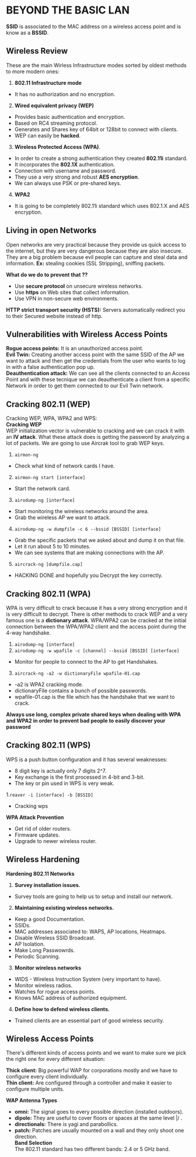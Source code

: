 # BEYOND THE BASIC LAN 
**SSID** is associated to the MAC address on a wireless access point and is know as a **BSSID**.
## Wireless Review
These are the main Wirless Infrastructure modes sorted by oldest methods to more modern ones:  
1. **802.11 Infrastructure mode**
  * It has no authorization and no encryption.
2. **Wired equivalent privacy (WEP)**
  * Provides basic authentication and encryption.
  * Based on RC4 streaming protocol.
  * Generates and Shares key of 64bit or 128bit to connect with clients.
  * WEP can easily be **hacked**.
3. **Wireless Protected Access (WPA)**.
  * In order to create a strong authentication they created **802.11i** standard.  
  * It incorporates the **802.1X** authentication.
  * Connection with username and password.
  * They use a very strong and robust **AES encryption**.
  * We can always use PSK or pre-shared keys.  
4. **WPA2**
 * It is going to be completely 802.11i standard which uses 802.1.X and AES encryption.

## Living in open Networks
Open networks are very practical because they provide us quick access to the internet, but they are very dangerous because they are also insecure. They are a big problem because evil people can capture and steal data and information. **Ex:** stealing cookies (SSL Stripping), sniffing packets.  

**What do we do to prevent that ??**  
* Use **secure protocol** on unsecure wireless networks.
* Use **https** on Web sites that collect information.
* Use VPN in non-secure web environments.  

**HTTP strict transport security (HSTS):** Servers automatically redirect you to their Secured website instead of http.  

## Vulnerabilities with Wireless Access Points
**Rogue access points:** It is an unauthorized access point.  
**Evil Twin:** Creating another access point with the same SSID of the AP we want to attack and then get the credentials from the user who wants to log in with a false authentication pop up.  
**Deauthentication attack:** We can see all the clients connected to an Access Point and with these tecnique we can deauthenticate a client from a specific Network in order to get them connected to our Evil Twin network.  

## Cracking 802.11 (WEP)
Cracking WEP, WPA, WPA2 and WPS:  
**Cracking WEP**  
WEP initialization vector is vulnerable to cracking and we can crack it with an **IV attack**. What these attack does is getting the password by analyzing a lot of packets. We are going to use Aircrak tool to grab WEP keys.  

1. `airmon-ng`
 * Check what kind of network cards I have.
2. `airmon-ng start [interface]`
 * Start the network card.
3. `airodump-ng [interface]`
 * Start monitoring the wireless networks around the area.
 * Grab the wireless AP we want to attack.
4. `airodump-ng -w dumpfile -c 6 --bssid [BSSID] [interface]`
 * Grab the specific packets that we asked about and dump it on that file.
 * Let it run about 5 to 10 minutes.
 * We can see systems that are making connections with the AP.
5. `aircrack-ng [dumpfile.cap]`
 * HACKING DONE and hopefully you Decrypt the key correctly.  
 
## Cracking 802.11 (WPA)
WPA is very difficult to crack because it has a very strong encryption and it is very difficult to decrypt. There is other methods to crack WEP and a very famous one is a **dictionary attack**. WPA/WPA2 can be cracked at the initial connection between the WPA/WPA2 client and the access point during the 4-way handshake.  

1. `airodump-ng [interface]`
2. `airodump-ng -w wpafile -c [channel] --bssid [BSSID] [interface]`
 * Monitor for people to connect to the AP to get Handshakes.
3. `aircrack-ng -a2 -w dictionaryFile wpafile-01.cap`
 * -a2 is WPA2 cracking mode.
 * dictionaryFile contains a bunch of possible passwords.
 * wpafile-01.cap is the file which has the handshake that we want to crack.  
 
 **Always use long, complex private shared keys when dealing with WPA and WPA2 in order to prevent bad people to easily discover your password**  
 
## Cracking 802.11 (WPS)
WPS is a push button configuration and it has several weaknesses:  
* 8 digit key is actually only 7 digits 2^7.
* Key exchange is the first processed in 4-bit and 3-bit.
* The key or pin used in WPS is very weak.

1.`reaver -i [interface] -b [BSSID]`
 * Cracking wps  

**WPA Attack Prevention**  
* Get rid of older routers.
* Firmware updates. 
* Upgrade to newer wireless router.  

## Wireless Hardening
**Hardening 802.11 Networks**  
1. **Survey installation issues.**
 * Survey tools are going to help us to setup and install our network.  
2. **Maintaining existing wireless networks.**  
 * Keep a good Documentation.
  * SSIDs.
  * MAC addresses associated to: WAPS, AP locations, Heatmaps.
  * Disable Wireless SSID Broadcast.
  * AP Isolation.
  * Make Long Passwowrds.
  * Periodic Scanning.
3. **Monitor wireless networks**
 * WIDS - Wireless Instruction System (very important to have).
  * Monitor wireless radios.
  * Watches for rogue access points.
  * Knows MAC address of authorized equipment.
4. **Define how to defend wireless clients.**
 * Trained clients are an essential part of good wireless security.  

## Wireless Access Points
There's different kinds of access points and we want to make sure we pick the right one for every different situation:  

**Thick client:** Big powerful WAP for corporations mostly and we have to configure every client individually.  
**Thin client:** Are configured through a controller and make it easier to configure multiple units.  

**WAP Antenna Types**  
* **omni:** The signal goes to every possible direction (installed outdoors).
* **dipole:** They are useful to cover floors or spaces at the same level  \|/ .
* **directionals:** There is yagi and parabollics.
* **patch:** Patches are usually mounted on a wall and they only shoot one direction.   
**Band Selection**  
The 802.11 standard has two different bands: 2.4 or 5 GHz band.  




